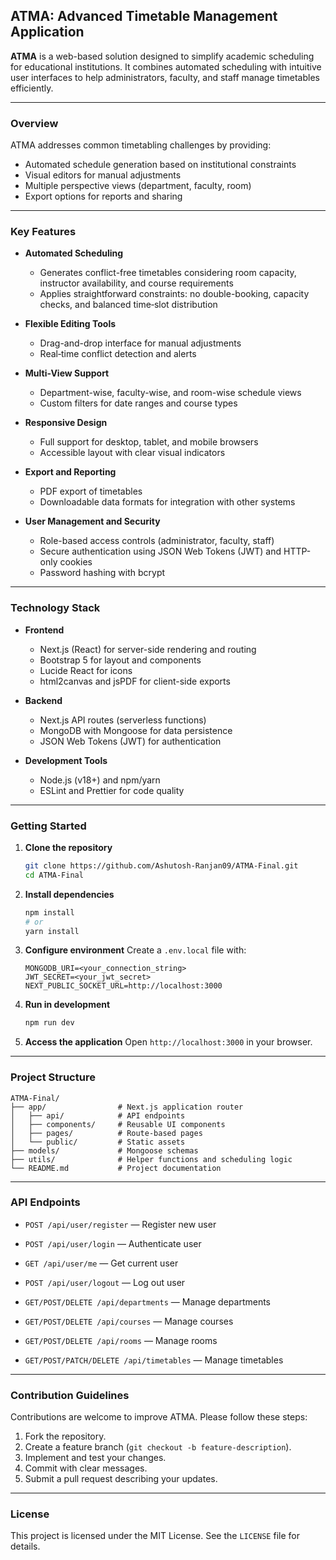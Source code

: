 ## ATMA: Advanced Timetable Management Application

**ATMA** is a web-based solution designed to simplify academic scheduling for educational institutions. It combines automated scheduling with intuitive user interfaces to help administrators, faculty, and staff manage timetables efficiently.

---

### Overview

ATMA addresses common timetabling challenges by providing:

* Automated schedule generation based on institutional constraints
* Visual editors for manual adjustments
* Multiple perspective views (department, faculty, room)
* Export options for reports and sharing

---

### Key Features

* **Automated Scheduling**

  * Generates conflict-free timetables considering room capacity, instructor availability, and course requirements
  * Applies straightforward constraints: no double-booking, capacity checks, and balanced time‑slot distribution

* **Flexible Editing Tools**

  * Drag-and-drop interface for manual adjustments
  * Real‑time conflict detection and alerts

* **Multi-View Support**

  * Department-wise, faculty-wise, and room-wise schedule views
  * Custom filters for date ranges and course types

* **Responsive Design**

  * Full support for desktop, tablet, and mobile browsers
  * Accessible layout with clear visual indicators

* **Export and Reporting**

  * PDF export of timetables
  * Downloadable data formats for integration with other systems

* **User Management and Security**

  * Role-based access controls (administrator, faculty, staff)
  * Secure authentication using JSON Web Tokens (JWT) and HTTP-only cookies
  * Password hashing with bcrypt

---

### Technology Stack

* **Frontend**

  * Next.js (React) for server-side rendering and routing
  * Bootstrap 5 for layout and components
  * Lucide React for icons
  * html2canvas and jsPDF for client-side exports

* **Backend**

  * Next.js API routes (serverless functions)
  * MongoDB with Mongoose for data persistence
  * JSON Web Tokens (JWT) for authentication

* **Development Tools**

  * Node.js (v18+) and npm/yarn
  * ESLint and Prettier for code quality

---

### Getting Started

1. **Clone the repository**

   ```bash
   git clone https://github.com/Ashutosh-Ranjan09/ATMA-Final.git
   cd ATMA-Final
   ```

2. **Install dependencies**

   ```bash
   npm install
   # or
   yarn install
   ```

3. **Configure environment**
   Create a `.env.local` file with:

   ```env
   MONGODB_URI=<your_connection_string>
   JWT_SECRET=<your_jwt_secret>
   NEXT_PUBLIC_SOCKET_URL=http://localhost:3000
   ```

4. **Run in development**

   ```bash
   npm run dev
   ```

5. **Access the application**
   Open `http://localhost:3000` in your browser.

---

### Project Structure

```
ATMA-Final/
├── app/                # Next.js application router
│   ├── api/            # API endpoints
│   ├── components/     # Reusable UI components
│   ├── pages/          # Route-based pages
│   └── public/         # Static assets
├── models/             # Mongoose schemas
├── utils/              # Helper functions and scheduling logic
└── README.md           # Project documentation
```

---

### API Endpoints

* `POST /api/user/register` — Register new user

* `POST /api/user/login` — Authenticate user

* `GET /api/user/me` — Get current user

* `POST /api/user/logout` — Log out user

* `GET/POST/DELETE /api/departments` — Manage departments

* `GET/POST/DELETE /api/courses` — Manage courses

* `GET/POST/DELETE /api/rooms` — Manage rooms

* `GET/POST/PATCH/DELETE /api/timetables` — Manage timetables

---

### Contribution Guidelines

Contributions are welcome to improve ATMA. Please follow these steps:

1. Fork the repository.
2. Create a feature branch (`git checkout -b feature-description`).
3. Implement and test your changes.
4. Commit with clear messages.
5. Submit a pull request describing your updates.

---

### License

This project is licensed under the MIT License. See the `LICENSE` file for details.
